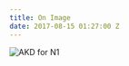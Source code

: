 ```yaml
---
title: On Image
date: 2017-08-15 01:27:00 Z
---
```


![AKD for N1](/uploads/%5E8C39E65658EEE6CBA13544C078DBCC1475A08540607289656B%5Epimgpsh_fullsize_distr.png)